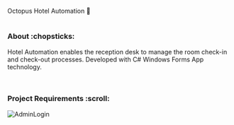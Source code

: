 Octopus Hotel Automation :octopus: 
<h1>
  <h3> About :chopsticks: </h3>

<p> Hotel Automation enables the reception desk to manage the room check-in and check-out processes. Developed with C# Windows Forms App technology. </p>

<br/>

  <h3>Project Requirements :scroll: </h3>


  ![AdminLogin](https://user-images.githubusercontent.com/60256102/181841442-e942704e-810c-4680-a20c-e33a72ecc694.png)
